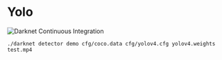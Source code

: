 # Yolo

![Darknet Continuous Integration](https://github.com/cenit/darknet/workflows/Darknet%20Continuous%20Integration/badge.svg)

`./darknet detector demo cfg/coco.data cfg/yolov4.cfg yolov4.weights test.mp4`
